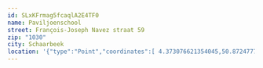 ```yaml
---
id: SLxKFrmag5fcaqlA2E4TF0
name: Paviljoenschool
street: François-Joseph Navez straat 59
zip: "1030"
city: Schaarbeek
location: '{"type":"Point","coordinates":[ 4.373076621354045,50.87247772079479]}'
---
```

